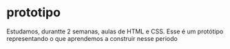 # prototipo
Estudamos, durantte 2 semanas, aulas de HTML e CSS. Esse é um protótipo representando o que aprendemos a construir nesse periodo
